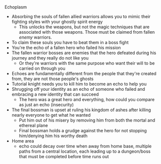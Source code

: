 Echoplasm
- Absorbing the souls of fallen allied warriors allows you to mimic their fighting styles with your ghostly spirit energy
	- This unlocks the weapons, but not the magic techniques that are associated with those weapons. Those must be claimed from fallen *enemy* warriors.
- To claim these souls you have to beat them in a boss fight
- You're the echo of a fallen hero who failed his mission
- The fallen warrior bosses are enemies that the hero defeated during his journey and they really do not like you
	- Or they're warriors with the same purpose who want their will to be carried on through you
- Echoes are fundamentally different from the people that they're created from, they are not those people's ghosts
- Tutorial knight needs you to kill him to become an echo to help you
- Shrugging off your identity as an echo of someone who failed and embracing a new identity that can succeed
	- The hero was a great hero and everything, how could you compare as just an echo (insecurity)
- The final bossman is upset at ruling his kingdom of ashes after killing nearly everyone to get what he wanted
	- Put him out of his misery by removing him from both the mortal and ethereal plane
	- Final bossman holds a grudge against the hero for not stopping him/denying him his worthy death
- Home area
	- echo could decay over time when away from home base, multiple paths from a central location, each leading up to a dungeon/boss that must be completed before time runs out